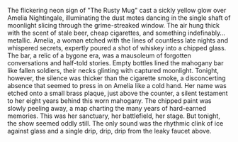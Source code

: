 The flickering neon sign of "The Rusty Mug" cast a sickly yellow glow over Amelia Nightingale, illuminating the dust motes dancing in the single shaft of moonlight slicing through the grime-streaked window.  The air hung thick with the scent of stale beer, cheap cigarettes, and something indefinably… metallic.  Amelia, a woman etched with the lines of countless late nights and whispered secrets, expertly poured a shot of whiskey into a chipped glass.  The bar, a relic of a bygone era, was a mausoleum of forgotten conversations and half-told stories.  Empty bottles lined the mahogany bar like fallen soldiers, their necks glinting with captured moonlight.  Tonight, however, the silence was thicker than the cigarette smoke, a disconcerting absence that seemed to press in on Amelia like a cold hand. Her name was etched onto a small brass plaque, just above the counter, a silent testament to her eight years behind this worn mahogany.  The chipped paint was slowly peeling away, a map charting the many years of hard-earned memories. This was her sanctuary, her battlefield, her stage. But tonight, the show seemed oddly still.  The only sound was the rhythmic clink of ice against glass and a single drip, drip, drip from the leaky faucet above.
